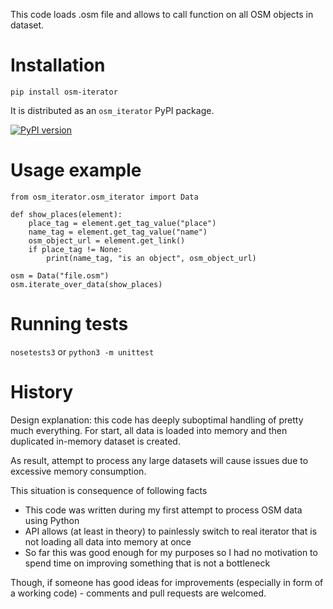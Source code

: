 This code loads .osm file and allows to call function on all OSM objects in dataset.

# Installation

`pip install osm-iterator`

It is distributed as an `osm_iterator` PyPI package.

[![PyPI version](https://badge.fury.io/py/osm-iterator.svg)](https://badge.fury.io/py/osm-iterator)

# Usage example

```
from osm_iterator.osm_iterator import Data

def show_places(element):
    place_tag = element.get_tag_value("place")
    name_tag = element.get_tag_value("name")
    osm_object_url = element.get_link()
    if place_tag != None:
        print(name_tag, "is an object", osm_object_url)

osm = Data("file.osm")
osm.iterate_over_data(show_places)
```

# Running tests

```nosetests3``` or ```python3 -m unittest```

# History

Design explanation: this code has deeply suboptimal handling of pretty much everything. For start, all data is loaded into memory and then duplicated in-memory dataset is created.

As result, attempt to process any large datasets will cause issues due to excessive memory consumption.

This situation is consequence of following facts

* This code was written during my first attempt to process OSM data using Python
* API allows (at least in theory) to painlessly switch to real iterator that is not loading all data into memory at once
* So far this was good enough for my purposes so I had no motivation to spend time on improving something that is not a bottleneck

Though, if someone has good ideas for improvements (especially in form of a working code) - comments and pull requests are welcomed.

